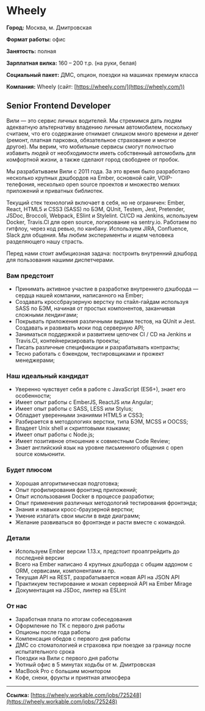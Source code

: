 # Wheely

**Город:** Москва, м. Дмитровская

**Формат работы:** офис

**Занятость:** полная

**Зарплатная вилка:** 160 – 200 т.р. (на руки, белая)

**Социальный пакет:** ДМС, опцион, поездки на машинах премиум класса

**Компания:** Wheely (сайт: [https://wheely.com/](https://wheely.com/))


## Senior Frontend Developer

Вили — это сервис личных водителей. Мы стремимся дать людям адекватную альтернативу владению личным автомобилем, поскольку считаем, что его содержание отнимает слишком много времени и денег (ремонт, платная парковка, обязательное страхование и многое другое). Мы верим, что мобильные сервисы смогут полностью избавить людей от необходимости иметь собственный автомобиль для комфортной жизни, а также сделают город свободнее от пробок.

Мы разрабатываем Вили с 2011 года. За это время было разработано несколько крупных дэшбордов на Ember, основной сайт, VOIP-телефония, несколько open source проектов и множество мелких приложений и приватных библиотек.

Текущий стек технологий включает в себя, но не ограничен: Ember, React, HTML5 и CSS3 (SASS) по БЭМ, QUnit, Testem, Jest, Pretender, JSDoc, Broccoli, Webpack, ESlint и Stylelint. CI/CD на Jenkins, используем Docker, Travis.CI для open source, логирование на sentry.io. Работаем по гитфлоу, через код ревью, по канбану. Используем JIRA, Confluence, Slack для общения. Мы любим эксперименты и ищем человека разделяющего нашу страсть.

Перед нами стоит амбициозная задача: построить внутренний дэшборд для пользования нашими диспетчерами.


### Вам предстоит

* Принимать активное участие в разработке внутреннего дэшборда — сердца нашей компании, написанного на Ember;
* Создавать кроссбраузерную верстку по стайл-гайдам используя SASS по БЭМ, начиная от простых компонентов, заканчивая сложными лендингами;
* Покрывать приложения различными видами тестов, на QUnit и Jest. Создавать и развивать моки под серверную API;
* Заниматься поддержкой и развитием цепочек CI / CD на Jenkins и Travis.CI, контейнеризировать проекты;
* Писать различные спецификации и разрабатывать контракты;
* Тесно работать с бэкендом, тестировщиками и прожект менеджерами;


### Наш идеальный кандидат

* Уверенно чувствует себя в работе с JavaScript (ES6+), знает его особенности;
* Имеет опыт работы с EmberJS, ReactJS или Angular;
* Имеет опыт работы с SASS, LESS или Stylus;
* Обладает уверенными знаниями HTML5 и CSS3;
* Разбирается в методологиях верстки, типа БЭМ, MCSS и OOCSS;
* Владеет Unix shell и скриптовыми языками;
* Имеет опыт работы с Node.js;
* Имеет позитивное отношение к совместным Code Review;
* Знает английский язык на уровне письменного общения с open source комьюнити.


### Будет плюсом

* Хорошая алгоритмическая подготовка;
* Опыт профилирования фронтэнд приложений;
* Опыт использования Docker в процессе разработки;
* Опыт применения различных методологий тестирования фронтэнда;
* Знания и навыки кросс-браузерной верстки;
* Умение излагать свои мысли в виде диаграмм;
* Желание развиваться во фронтэнде и расти вместе с командой.


### Детали

* Используем Ember версии 1.13.x, предстоит проапгрейдить до последней версии
* Всего на Ember написано 4 крупных дэшборда с общим аддоном с ORM, сервисами, компонентами и пр.
* Текущая API на REST, разрабатывается новая API на JSON API
* Практикуем тестирование и мокап серверной API на Ember Mirage
* Документация на JSDoc, линтер на ESLint


### От нас

* Заработная плата по итогам собеседования
* Оформление по ТК с первого дня работы
* Опционы после года работы
* Компенсация обедов с первого дня работы
* ДМС со стоматологией и страховка при поездке за границу после испытательного срока
* Поездки на Вили с первого дня работы
* Уютный офис в 5 минутах ходьбы от м. Дмитровская
* MacBook Pro с большим монитором
* Кофе, снеки, фрукты и приятная атмосфера

---

**Ссылка:** [https://wheely.workable.com/jobs/725248](https://wheely.workable.com/jobs/725248)
